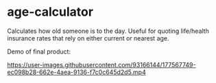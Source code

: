 # age-calculator
Calculates how old someone is to the day. Useful for quoting life/health insurance rates that rely on either current or nearest age.

Demo of final product:

https://user-images.githubusercontent.com/93166144/177567749-ec098b28-662e-4aea-9136-f7c0c645d2d5.mp4

